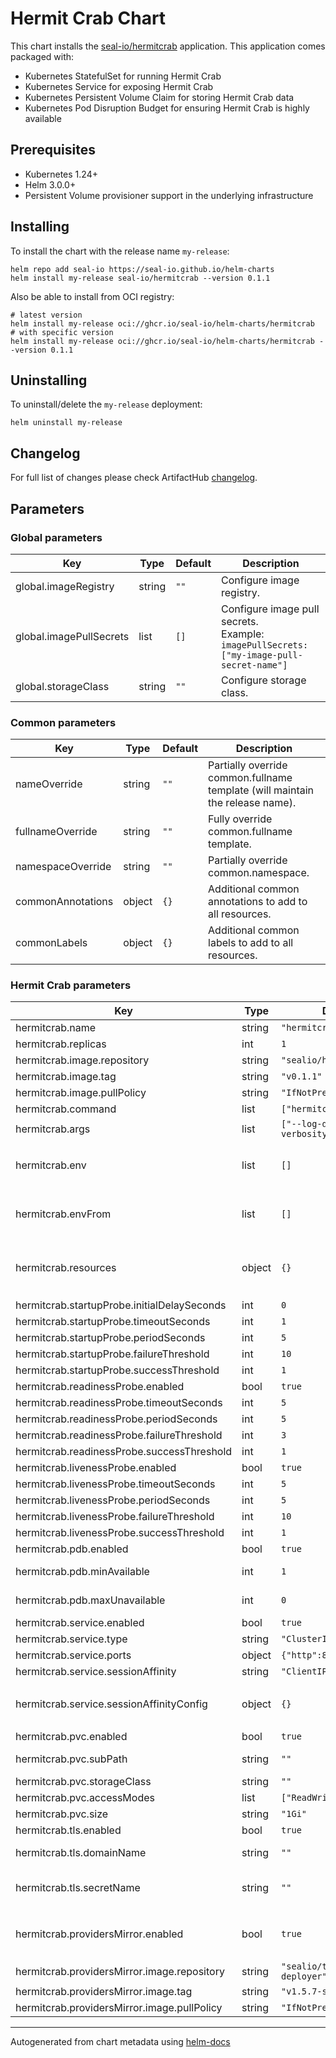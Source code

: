 # Hermit Crab Chart

This chart installs the [seal-io/hermitcrab](https://github.com/seal-io/hermitcrab) application. This application comes packaged with:

- Kubernetes StatefulSet for running Hermit Crab
- Kubernetes Service for exposing Hermit Crab
- Kubernetes Persistent Volume Claim for storing Hermit Crab data
- Kubernetes Pod Disruption Budget for ensuring Hermit Crab is highly available

## Prerequisites

- Kubernetes 1.24+
- Helm 3.0.0+
- Persistent Volume provisioner support in the underlying infrastructure

## Installing

To install the chart with the release name `my-release`:

```shell
helm repo add seal-io https://seal-io.github.io/helm-charts
helm install my-release seal-io/hermitcrab --version 0.1.1
```

Also be able to install from OCI registry:

```shell
# latest version
helm install my-release oci://ghcr.io/seal-io/helm-charts/hermitcrab
# with specific version
helm install my-release oci://ghcr.io/seal-io/helm-charts/hermitcrab --version 0.1.1
```

## Uninstalling

To uninstall/delete the `my-release` deployment:

```shell
helm uninstall my-release
```

## Changelog

For full list of changes please check ArtifactHub [changelog](https://artifacthub.io/packages/helm/seal-io/hermitcrab?modal=changelog).

## Parameters

### Global parameters

| Key | Type | Default | Description |
|-----|------|---------|-------------|
| global.imageRegistry | string | `""` | Configure image registry. |
| global.imagePullSecrets | list | `[]` | Configure image pull secrets. <br/> Example: <br/> ``` imagePullSecrets: ["my-image-pull-secret-name"] ``` |
| global.storageClass | string | `""` | Configure storage class. |

### Common parameters

| Key | Type | Default | Description |
|-----|------|---------|-------------|
| nameOverride | string | `""` | Partially override common.fullname template (will maintain the release name). |
| fullnameOverride | string | `""` | Fully override common.fullname template. |
| namespaceOverride | string | `""` | Partially override common.namespace. |
| commonAnnotations | object | `{}` | Additional common annotations to add to all resources. |
| commonLabels | object | `{}` | Additional common labels to add to all resources. |

### Hermit Crab parameters

| Key | Type | Default | Description |
|-----|------|---------|-------------|
| hermitcrab.name | string | `"hermitcrab"` | Name of the Hermit Crab server. |
| hermitcrab.replicas | int | `1` | Number of Hermit Crab Pods to run. |
| hermitcrab.image.repository | string | `"sealio/hermitcrab"` | Image name. |
| hermitcrab.image.tag | string | `"v0.1.1"` | Image tag. |
| hermitcrab.image.pullPolicy | string | `"IfNotPresent"` | Image pull policy. |
| hermitcrab.command | list | `["hermitcrab"]` | Entrypoint command. |
| hermitcrab.args | list | `["--log-debug","--log-verbosity=4"]` | Entrypoint arguments. |
| hermitcrab.env | list | `[]` | Environment variables. <br/> Example: <br/> ``` env: [{"name": "MY_ENV_VAR", "value": "my-env-var-value"}] ``` |
| hermitcrab.envFrom | list | `[]` | Environment reference variables. <br/> Example: <br/> ``` envFrom: [{"configMapRef": {"name": "my-configmap-name"}}] ``` |
| hermitcrab.resources | object | `{}` | Resource limits and requests. <br/> Example: <br/> ``` resources: {"limits": {"cpu": "2", "memory": "4Gi"}, "requests": {"cpu": "500m", "memory": "512Mi"}} ``` |
| hermitcrab.startupProbe.initialDelaySeconds | int | `0` | Startup probe initial delay. |
| hermitcrab.startupProbe.timeoutSeconds | int | `1` | Startup probe timeout. |
| hermitcrab.startupProbe.periodSeconds | int | `5` | Startup probe period. |
| hermitcrab.startupProbe.failureThreshold | int | `10` | Startup probe failure threshold. |
| hermitcrab.startupProbe.successThreshold | int | `1` | Startup probe success threshold. |
| hermitcrab.readinessProbe.enabled | bool | `true` | Enable readiness probe. |
| hermitcrab.readinessProbe.timeoutSeconds | int | `5` | Readiness probe timeout. |
| hermitcrab.readinessProbe.periodSeconds | int | `5` | Readiness probe period. |
| hermitcrab.readinessProbe.failureThreshold | int | `3` | Readiness probe failure threshold. |
| hermitcrab.readinessProbe.successThreshold | int | `1` | Readiness probe success threshold. |
| hermitcrab.livenessProbe.enabled | bool | `true` | Enable liveness probe. |
| hermitcrab.livenessProbe.timeoutSeconds | int | `5` | Liveness probe timeout. |
| hermitcrab.livenessProbe.periodSeconds | int | `5` | Liveness probe period. |
| hermitcrab.livenessProbe.failureThreshold | int | `10` | Liveness probe failure threshold. |
| hermitcrab.livenessProbe.successThreshold | int | `1` | Liveness probe success threshold. |
| hermitcrab.pdb.enabled | bool | `true` | Enable PodDisruptionBudget. |
| hermitcrab.pdb.minAvailable | int | `1` | Minimum number of Pods that must be available. |
| hermitcrab.pdb.maxUnavailable | int | `0` | Maximum number of Pods that can be unavailable. |
| hermitcrab.service.enabled | bool | `true` | Enable Service. |
| hermitcrab.service.type | string | `"ClusterIP"` | Service type. |
| hermitcrab.service.ports | object | `{"http":80,"https":443}` | Service ports. |
| hermitcrab.service.sessionAffinity | string | `"ClientIP"` | Service session affinity. |
| hermitcrab.service.sessionAffinityConfig | object | `{}` | Service session affinity config. <br/> Example: <br/> ``` sessionAffinityConfig: {"clientIP": {"timeoutSeconds": 300}} ``` |
| hermitcrab.pvc.enabled | bool | `true` | Enable PersistentVolumeClaim. |
| hermitcrab.pvc.subPath | string | `""` | PersistentVolumeClaim sub path to mount. |
| hermitcrab.pvc.storageClass | string | `""` | PersistentVolumeClaim storage class. |
| hermitcrab.pvc.accessModes | list | `["ReadWriteOnce"]` | PersistentVolumeClaim access modes. |
| hermitcrab.pvc.size | string | `"1Gi"` | PersistentVolumeClaim storage size. |
| hermitcrab.tls.enabled | bool | `true` | Enable TLS. |
| hermitcrab.tls.domainName | string | `""` | Provide a Domain Name to gain a Let's Encrypt certificate via ACME. |
| hermitcrab.tls.secretName | string | `""` | Provide the name of a "kubernetes.io/tls" Secret contains a TLS certificate and key. |
| hermitcrab.providersMirror.enabled | bool | `true` | Enable sharing the `/usr/share/terraform/providers/plugins` directory from target Container. See https://github.com/seal-io/hermitcrab. |
| hermitcrab.providersMirror.image.repository | string | `"sealio/terraform-deployer"` | Image name. |
| hermitcrab.providersMirror.image.tag | string | `"v1.5.7-seal.1"` | Image tag. |
| hermitcrab.providersMirror.image.pullPolicy | string | `"IfNotPresent"` | Image pull policy. |

----------------------------------------------
Autogenerated from chart metadata using [helm-docs](https://github.com/norwoodj/helm-docs)
